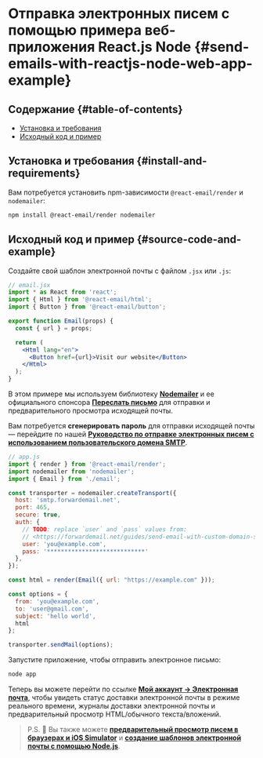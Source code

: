 # Отправка электронных писем с помощью примера веб-приложения React.js Node {#send-emails-with-reactjs-node-web-app-example}

## Содержание {#table-of-contents}

* [Установка и требования](#install-and-requirements)
* [Исходный код и пример](#source-code-and-example)

## Установка и требования {#install-and-requirements}

Вам потребуется установить npm-зависимости `@react-email/render` и `nodemailer`:

```sh
npm install @react-email/render nodemailer
```

## Исходный код и пример {#source-code-and-example}

Создайте свой шаблон электронной почты с файлом `.jsx` или `.js`:

```jsx
// email.jsx
import * as React from 'react';
import { Html } from '@react-email/html';
import { Button } from '@react-email/button';

export function Email(props) {
  const { url } = props;

  return (
    <Html lang="en">
      <Button href={url}>Visit our website</Button>
    </Html>
  );
}
```

В этом примере мы используем библиотеку **[Nodemailer](https://github.com/nodemailer/nodemailer)** и ее официального спонсора **[Переслать письмо](https://forwardemail.net)** для отправки и предварительного просмотра исходящей почты.

Вам потребуется <strong class="text-success"><i class="fa fa-key"></i> сгенерировать пароль</strong> для отправки исходящей почты — перейдите по нашей **[Руководство по отправке электронных писем с использованием пользовательского домена SMTP](/guides/send-email-with-custom-domain-smtp)**.

<!-- https://github.com/nodemailer/nodemailer-web/pull/22 -->

```js
// app.js
import { render } from '@react-email/render';
import nodemailer from 'nodemailer';
import { Email } from './email';

const transporter = nodemailer.createTransport({
  host: 'smtp.forwardemail.net',
  port: 465,
  secure: true,
  auth: {
    // TODO: replace `user` and `pass` values from:
    // <https://forwardemail.net/guides/send-email-with-custom-domain-smtp>
    user: 'you@example.com',
    pass: '****************************'
  },
});

const html = render(Email({ url: "https://example.com" }));

const options = {
  from: 'you@example.com',
  to: 'user@gmail.com',
  subject: 'hello world',
  html
};

transporter.sendMail(options);
```

Запустите приложение, чтобы отправить электронное письмо:

```sh
node app
```

Теперь вы можете перейти по ссылке **[Мой аккаунт → Электронная почта](/my-account/emails)**, чтобы увидеть статус доставки электронной почты в режиме реального времени, журналы доставки электронной почты и предварительный просмотр HTML/обычного текста/вложений.

> P.S. :tada: Вы также можете **[предварительный просмотр писем в браузерах и iOS Simulator](/docs/test-preview-email-rendering-browsers-ios-simulator)** и **[создание шаблонов электронной почты с помощью Node.js](/docs/send-emails-with-node-js-javascript)**.